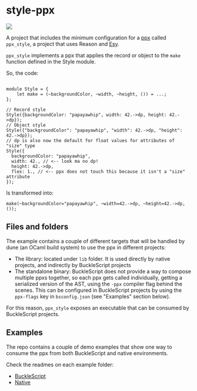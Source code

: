 # style-ppx

![](https://github.com/cem2ran/style-ppx/workflows/ppx_style%20pipeline/badge.svg)

A project that includes the minimum configuration for a [ppx](https://blog.hackages.io/reasonml-ppx-8ecd663d5640) called `ppx_style`, a project that uses Reason and [Esy](https://github.com/esy-ocaml/esy).

`ppx_style` implements a ppx that applies the record or object to the `make` function defined in the Style module.

So, the code:

```reason

module Style = {
    let make = (~backgroundColor, ~width, ~height, ()) = ...;
};

// Record style
Style({backgroundColor: "papayawhip", width: 42.->dp, height: 42.->dp});
// Object style
Style({"backgroundColor": "papayawhip", "width": 42.->dp, "height": 42.->dp});
// dp is also now the default for float values for attributes of "size" type
Style({
  backgroundColor: "papayawhip",
  width: 42., // <-- look ma no dp!
  height: 42.->dp,
  flex: 1., // <-- ppx does not touch this because it isn't a "size" attribute
});
```

Is transformed into:

```reason
make(~backgroundColor="papayawhip", ~width=42.->dp, ~height=42.->dp, ());
```

## Files and folders

The example contains a couple of different targets that will be handled by dune (an OCaml build system)
to use the ppx in different projects:

- The library: located under `lib` folder. It is used directly by native projects, and indirectly by BuckleScript projects
- The standalone binary: BuckleScript does not provide a way to compose multiple ppxs together, so each ppx gets called individually, getting a serialized version of the AST, using the `-ppx` compiler flag behind the scenes. This can be configured in BuckleScript projects by using the `ppx-flags` key in `bsconfig.json` (see "Examples" section below).

For this reason, `ppx_style` exposes an executable that can be consumed by BuckleScript projects.

## Examples

The repo contains a couple of demo examples that show one way to consume the ppx from both BuckleScript and native environments.

Check the readmes on each example folder:

- [BuckleScript](test_bs/README.md)
- [Native](test_native/README.md)
